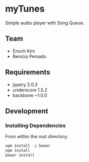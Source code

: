 # myTunes
Simple audio player with Song Queue.

## Team
  - Enoch Kim
  - Benicio Peinado

## Requirements

- jquery 2.0.3
- underscore  1.5.2
- backbone ~1.0.0

## Development
### Installing Dependencies
From within the root directory:
```sh
npm install -g bower
npm install
bower install
```

